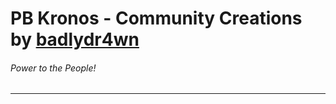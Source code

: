 # PB Kronos - Community Creations by [badlydr4wn](https://roblox.com/users/879419296/profile)
###### Power to the People!
---
